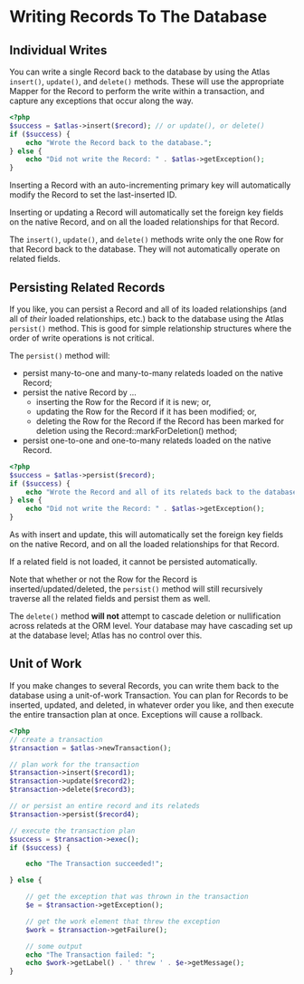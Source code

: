 # Writing Records To The Database

## Individual Writes

You can write a single Record back to the database by using the Atlas
`insert()`, `update()`, and `delete()` methods. These will use the appropriate
Mapper for the Record to perform the write within a transaction, and capture any
exceptions that occur along the way.

```php
<?php
$success = $atlas->insert($record); // or update(), or delete()
if ($success) {
    echo "Wrote the Record back to the database.";
} else {
    echo "Did not write the Record: " . $atlas->getException();
}
```

Inserting a Record with an auto-incrementing primary key will automatically
modify the Record to set the last-inserted ID.

Inserting or updating a Record will automatically set the foreign key fields on
the native Record, and on all the loaded relationships for that Record.

The `insert()`, `update()`, and `delete()` methods write only the one Row for
that Record back to the database. They will not automatically operate on related
fields.

## Persisting Related Records

If you like, you can persist a Record and all of its loaded relationships (and
all of *their* loaded relationships, etc.) back to the database using the Atlas
`persist()` method. This is good for simple relationship structures where the
order of write operations is not critical.

The `persist()` method will:

- persist many-to-one and many-to-many relateds loaded on the native Record;
- persist the native Record by ...
    - inserting the Row for the Record if it is new; or,
    - updating the Row for the Record if it has been modified; or,
    - deleting the Row for the Record if the Record has been marked for deletion
      using the Record::markForDeletion() method;
- persist one-to-one and one-to-many relateds loaded on the native Record.

```php
<?php
$success = $atlas->persist($record);
if ($success) {
    echo "Wrote the Record and all of its relateds back to the database.";
} else {
    echo "Did not write the Record: " . $atlas->getException();
}
```

As with insert and update, this will automatically set the foreign key fields on
the native Record, and on all the loaded relationships for that Record.

If a related field is not loaded, it cannot be persisted automatically.

Note that whether or not the Row for the Record is inserted/updated/deleted, the
`persist()` method will still recursively traverse all the related fields and
persist them as well.

The `delete()` method **will not** attempt to cascade deletion or nullification
across relateds at the ORM level. Your database may have cascading set up at the
database level; Atlas has no control over this.

## Unit of Work

If you make changes to several Records, you can write them back to the database
using a unit-of-work Transaction. You can plan for Records to be inserted,
updated, and deleted, in whatever order you like, and then execute the entire
transaction plan at once. Exceptions will cause a rollback.

```php
<?php
// create a transaction
$transaction = $atlas->newTransaction();

// plan work for the transaction
$transaction->insert($record1);
$transaction->update($record2);
$transaction->delete($record3);

// or persist an entire record and its relateds
$transaction->persist($record4);

// execute the transaction plan
$success = $transaction->exec();
if ($success) {

    echo "The Transaction succeeded!";

} else {

    // get the exception that was thrown in the transaction
    $e = $transaction->getException();

    // get the work element that threw the exception
    $work = $transaction->getFailure();

    // some output
    echo "The Transaction failed: ";
    echo $work->getLabel() . ' threw ' . $e->getMessage();
}
```
